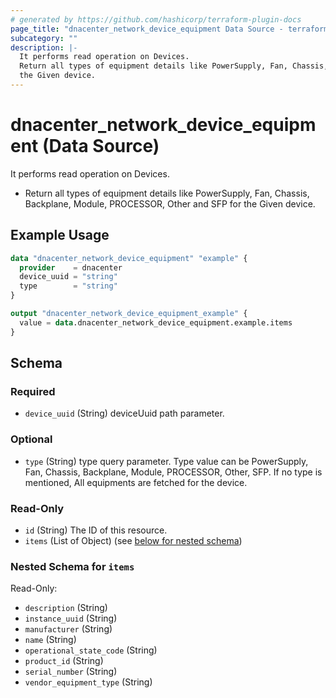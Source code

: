 ```yaml
---
# generated by https://github.com/hashicorp/terraform-plugin-docs
page_title: "dnacenter_network_device_equipment Data Source - terraform-provider-dnacenter"
subcategory: ""
description: |-
  It performs read operation on Devices.
  Return all types of equipment details like PowerSupply, Fan, Chassis, Backplane, Module, PROCESSOR, Other and SFP for
  the Given device.
---
```


# dnacenter_network_device_equipment (Data Source)

It performs read operation on Devices.

- Return all types of equipment details like PowerSupply, Fan, Chassis, Backplane, Module, PROCESSOR, Other and SFP for
the Given device.

## Example Usage

```terraform
data "dnacenter_network_device_equipment" "example" {
  provider    = dnacenter
  device_uuid = "string"
  type        = "string"
}

output "dnacenter_network_device_equipment_example" {
  value = data.dnacenter_network_device_equipment.example.items
}
```

<!-- schema generated by tfplugindocs -->
## Schema

### Required

- `device_uuid` (String) deviceUuid path parameter.

### Optional

- `type` (String) type query parameter. Type value can be PowerSupply, Fan, Chassis, Backplane, Module, PROCESSOR, Other, SFP. If no type is mentioned, All equipments are fetched for the device.

### Read-Only

- `id` (String) The ID of this resource.
- `items` (List of Object) (see [below for nested schema](#nestedatt--items))

<a id="nestedatt--items"></a>
### Nested Schema for `items`

Read-Only:

- `description` (String)
- `instance_uuid` (String)
- `manufacturer` (String)
- `name` (String)
- `operational_state_code` (String)
- `product_id` (String)
- `serial_number` (String)
- `vendor_equipment_type` (String)
